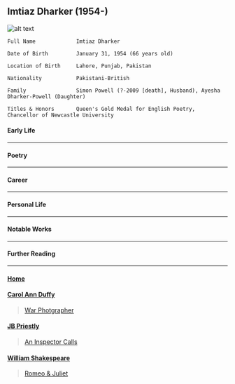 ## Imtiaz Dharker (1954-)
![alt text][carolannduffy]

[carolannduffy]: https://www.poetryinternational.org/media/resized/0b/2720_portrait_imtiaz_dharker_768x768.jpg "Carol Ann Duffy"

````
Full Name             Imtiaz Dharker

Date of Birth         January 31, 1954 (66 years old)

Location of Birth     Lahore, Punjab, Pakistan

Nationality           Pakistani-British

Family                Simon Powell (?-2009 [death], Husband), Ayesha Dharker-Powell (Daughter)

Titles & Honors       Queen's Gold Medal for English Poetry, Chancellor of Newcastle University
````

#### Early Life
---------------------


#### Poetry
---------------------


#### Career
---------------------


#### Personal Life
---------------------


#### Notable Works
---------------------


#### Further Reading
---------------------





#### [Home](https://pxld3l74.github.io/gcse.authors/.md)

#### [Carol Ann Duffy](https://pxld3l74.github.io/gcse.authors/carol-duffy.md)
>[War Photgrapher](https://pxld3l74.github.io/gcse.authors/war-photgrapher.md)

#### [JB Priestly](https://pxld3l74.github.io/gcse.authors/jb-priestley.md)
>[An Inspector Calls](https://pxld3l74.github.io/gcse.authors/an-inspector-calls.md)

#### [William Shakespeare](https://pxld3l74.github.io/gcse.authors/shakespeare.md)
>[Romeo & Juliet](https://pxld3l74.github.io/gcse.authors/romeo-juliet.md)
